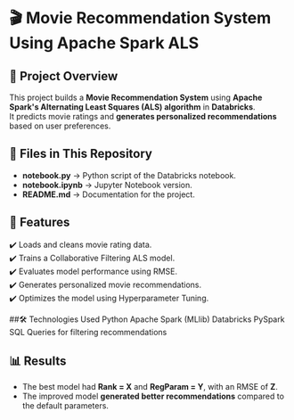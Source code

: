 # 🎬 Movie Recommendation System Using Apache Spark ALS

## 📖 Project Overview
This project builds a **Movie Recommendation System** using **Apache Spark's Alternating Least Squares (ALS) algorithm** in **Databricks**.  
It predicts movie ratings and **generates personalized recommendations** based on user preferences.

## 📂 Files in This Repository
- **notebook.py** → Python script of the Databricks notebook.
- **notebook.ipynb** → Jupyter Notebook version.
- **README.md** → Documentation for the project.

## 🚀 Features
✔️ Loads and cleans movie rating data.  
✔️ Trains a Collaborative Filtering ALS model.  
✔️ Evaluates model performance using RMSE.  
✔️ Generates personalized movie recommendations.  
✔️ Optimizes the model using Hyperparameter Tuning.  

##🛠️ Technologies Used
Python
Apache Spark (MLlib)
Databricks
PySpark
SQL Queries for filtering recommendations

## 📊 Results
- The best model had **Rank = X** and **RegParam = Y**, with an RMSE of **Z**.  
- The improved model **generated better recommendations** compared to the default parameters.





